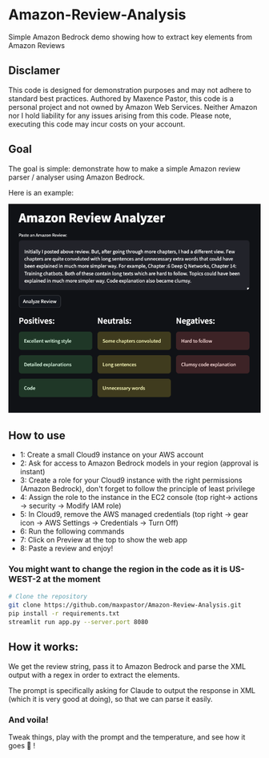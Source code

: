 # Amazon-Review-Analysis
Simple Amazon Bedrock demo showing how to extract key elements from Amazon Reviews

## Disclamer
This code is designed for demonstration purposes and may not adhere to standard best practices.
Authored by Maxence Pastor, this code is a personal project and not owned by Amazon Web Services.
Neither Amazon nor I hold liability for any issues arising from this code.
Please note, executing this code may incur costs on your account.

## Goal

The goal is simple: demonstrate how to make a simple Amazon review parser / analyser using Amazon Bedrock. 

Here is an example: 

![Screenshot](https://github.com/maxpastor/Amazon-Review-Analysis/blob/main/resources/Screenshot.png)

## How to use 

- 1: Create a small Cloud9 instance on your AWS account
- 2: Ask for access to Amazon Bedrock models in your region (approval is instant)
- 3: Create a role for your Cloud9 instance with the right permissions (Amazon Bedrock), don't forget to follow the principle of least privilege
- 4: Assign the role to the instance in the EC2 console (top right-> actions -> security -> Modify IAM role)
- 5: In Cloud9, remove the AWS managed credentials (top right -> gear icon -> AWS Settings -> Credentials -> Turn Off)
- 6: Run the following commands
- 7: Click on Preview at the top to show the web app
- 8: Paste a review and enjoy!

### You might want to change the region in the code as it is US-WEST-2 at the moment
```bash
# Clone the repository
git clone https://github.com/maxpastor/Amazon-Review-Analysis.git
pip install -r requirements.txt
streamlit run app.py --server.port 8080
```

## How it works: 

We get the review string, pass it to Amazon Bedrock and parse the XML output with a regex in order to extract the elements.

The prompt is specifically asking for Claude to output the response in XML (which it is very good at doing), so that we can parse it easily.

### And voila!

Tweak things, play with the prompt and the temperature, and see how it goes 🤗 ! 




